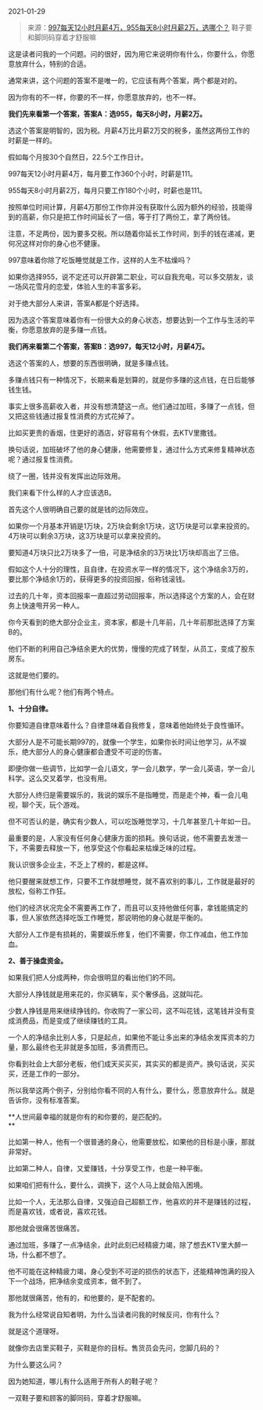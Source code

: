 2021-01-29

> 来源：[997每天12小时月薪4万，955每天8小时月薪2万，选哪个？](http://mp.weixin.qq.com/s?__biz=MzU0MjYwNDU2Mw==&mid=2247496241&idx=2&sn=ce92b967e335315fdc1e9dc14aaf1f09&chksm=fb1a9e4dcc6d175ba9d83dfd619381aa5753922ce6006604922f63aefb6610f647bf63000640&scene=27#wechat_redirect)
> 鞋子要和脚同码穿着才舒服嘛

这是读者问我的一个问题。问的很好，因为用它来说明你有什么，你要什么，你愿意放弃什么，特别的合适。  

  

通常来讲，这个问题的答案不是唯一的，它应该有两个答案，两个都是对的。  

  

因为你有的不一样，你要的不一样，你愿意放弃的，也不一样。  

  

 **我们先来看第一个答案，答案A：选955，每天8小时，月薪2万。**

  

选这个答案是明智的，因为税。月薪4万比月薪2万交的税多，虽然这两份工作的时薪是一样的。  

  

假如每个月按30个自然日，22.5个工作日计。  

  

997每天12小时月薪4万，每月要工作360个小时，时薪是111。  

955每天8小时月薪2万，每月只要工作180个小时，时薪也是111。

  

按照单位时间计算，月薪4万那份工作你并没有获取什么因为额外的经验，技能得到的高薪，你只是把工作时间延长了一倍，等于打了两份工，拿了两份钱。

  

注意，不足两份，因为要多交税。所以随着你延长工作时间，到手的钱在递减，更何况这样对你的身心也不健康。

  

997意味着你除了吃饭睡觉就是工作，这样的人生不枯燥吗？  

  

如果你选择955，说不定还可以开辟第二职业，可以自我充电，可以多交朋友，谈一场风花雪月的恋爱，体验人生的丰富多彩。  

  

对于绝大部分人来讲，答案A都是个好选择。

  

因为选这个答案意味着你有一份很大众的身心状态，想要达到一个工作与生活的平衡，你愿意放弃的是多赚一点钱。

  

 **我们再来看第二个答案，答案B：选997，每天12小时，月薪4万。**

  

选这个答案的人，想要的东西很明确，就是多赚点钱。

  

多赚点钱只有一种情况下，长期来看是划算的，就是你多赚的这点钱，在日后能够钱生钱。

  

事实上很多高薪收入者，并没有想清楚这一点。他们通过加班，多赚了一点钱，但又把这些钱通过报复性消费的方式花掉了。  

  

比如买更贵的香烟，住更好的酒店，好容易有个休假，去KTV里撒钱。

  

换句话说，加班破坏了他的身心健康，他需要修复，通过什么方式来修复精神状态呢？通过报复性消费。  

  

绕了一圈，钱并没有发挥出边际效用。  

  

我们来看下什么样的人才应该选B。  

  

首先这个人很明确自己要的就是钱的边际效应。

  

如果你一个月基本开销是1万块，2万块会剩余1万块，这1万块是可以拿来投资的。4万块可以剩余3万块，这3万块是可以拿来投资的。

  

要知道4万块只比2万块多了一倍，可是净结余的3万块比1万块却高出了三倍。  

  

假如这个人十分的理性，且自律，在投资水平一样的情况下，这个净结余3万的，要比那个净结余1万的，获得更多的投资回报，俗称钱滚钱。  

  

过去的几十年，资本回报率一直超过劳动回报率，所以选择这个方案的人，会在财务上快速甩开另一种人。  

  

你今天看到的绝大部分企业主，资本家，都是十几年前，几十年前那批选择了方案B的。  

  

他们不断的利用自己净结余更大的优势，慢慢的完成了转型，从员工，变成了股东房东。

  

这就是他们要的。

  

那他们有什么呢？他们有两个特点。

  

 **1、十分自律。**

  

你要知道自律意味着什么？自律意味着自我修复，意味着他始终处于良性循环。

  

大部分人是不可能长期997的，就像一个学生，如果你长时间让他学习，从不娱乐，绝大部分人的身心健康都会遭受不可逆的伤害。

  

即便你做一些调节，比如学一会儿语文，学一会儿数学，学一会儿英语，学一会儿科学。这么交叉着学，也没有用。

  

大部分人终归是需要娱乐的，我说的娱乐不是指睡觉，而是走个神，看一会儿电视，聊个天，玩个游戏。

  

但不可否认的是，确实有少数人，可以吃饭睡觉学习，十几年甚至几十年如一日。

  

最重要的是，人家没有任何身心健康方面的损耗。换句话说，他不需要去发泄一下，不需要去释放一下，他享受这个你看起来枯燥乏味的过程。

  

我认识很多企业主，不乏上了榜的，都是这样。

  

他只要醒来就想工作，只要不工作就想睡觉，就不喜欢别的事儿，工作就是最好的放松，俗称工作狂。

  

他们的经济状况完全不需要再工作了，而且可以支持他做任何事，拿钱能搞定的事，但人家依然选择吃饭工作睡觉，那说明他的身心就是平衡的。

  

大部分人工作是有损耗的，需要娱乐修复，他们不需要，你工作减血，他工作加血。

  

 **2、善于操盘资金。**

  

如果我们把人分成两种，你会很明显的看出他们的不同。

  

大部分人挣钱就是用来花的，你买辆车，买个奢侈品，这就叫花。

  

少数人挣钱是用来继续挣钱的。你收购了一家公司，这不叫花钱，这笔钱并没有变成消费品，而是变成了继续赚钱的工具。  

  

一个人的净结余比别人多，只是起点，如果他不能让多出来的净结余发挥资本的力量，那么最终也无非就是多加班，多消费而已。  

  

你看到社会上大部分老板，他们成天买买买，其实买的都是资产。换句话说，买买买，还是工作的一部分。  

  

所以我举这两个例子，分别给你看不同的人有什么，要什么，愿意放弃什么。就是告诉你，没有标准答案。

  

 **人世间最幸福的就是你有的和你要的，是匹配的。  
**

  

比如第一种人，他有一个很普通的身心，他需要放松，如果他的目标是小康，那就非常好。

  

比如第二种人，自律，又爱赚钱，十分享受工作，也是一种平衡。

  

如果咱们把有什么，要什么，调换下，这个人马上就会陷入困境。  

  

比如一个人，无法那么自律，又强迫自己超额工作，他喜欢的并不是赚钱的过程，而是喜欢钱，或者说，喜欢花钱。

  

那他就会很痛苦很痛苦。  

  

通过加班，多赚了一点净结余，此时此刻已经精疲力竭，除了想去KTV里大醉一场，什么都不想了。  

  

他不可能在这种精疲力竭，身心受到不可逆的损伤的状态下，还能精神饱满的投入下一个战场，把净结余变成资本，做不到了。  

  

那他就很痛苦，他有的，和他要的，是不配套的。  

  

我为什么经常说自知者明，为什么当读者问我的时候反问，你有什么？  

  

就是这个道理呀。

  

就像你去店里买鞋子，买鞋是你的目标。售货员会先问，您脚几码的？

  

为什么要这么问？  

  

因为她知道，哪儿有什么适用于所有人的鞋子呢？

  

一双鞋子要和顾客的脚同码，穿着才舒服嘛。

